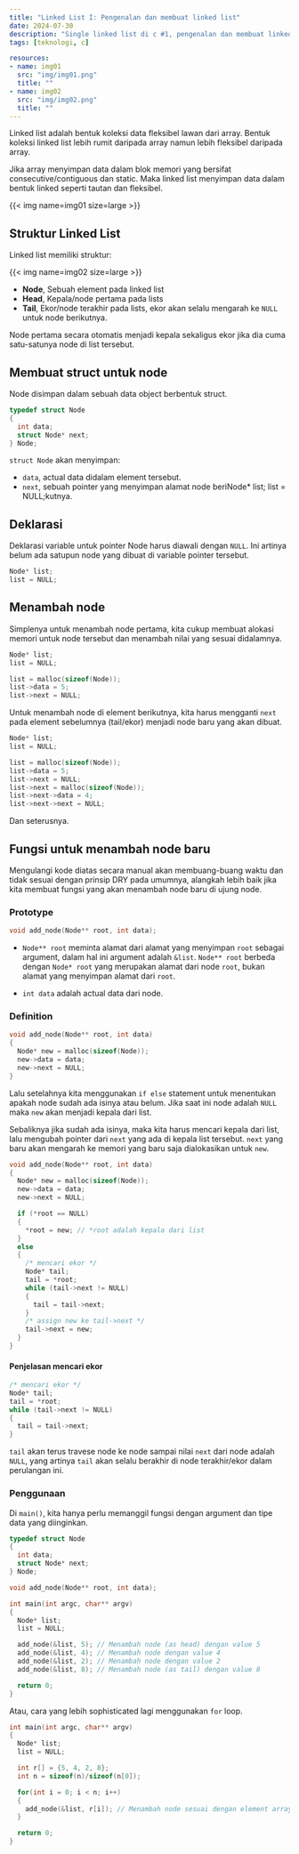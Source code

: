 ```yaml
---
title: "Linked List I: Pengenalan dan membuat linked list"
date: 2024-07-30
description: "Single linked list di c #1, pengenalan dan membuat linked list"
tags: [teknologi, c]

resources:
- name: img01
  src: "img/img01.png"
  title: ""
- name: img02
  src: "img/img02.png"
  title: ""
---
```


Linked list adalah bentuk koleksi data fleksibel lawan dari array. Bentuk koleksi linked list lebih rumit daripada array namun lebih fleksibel daripada array.

Jika array menyimpan data dalam blok memori yang bersifat consecutive/contiguous dan static. Maka linked list menyimpan data dalam bentuk linked seperti tautan dan fleksibel.


{{< img name=img01 size=large >}}

## Struktur Linked List

Linked list memiliki struktur:

{{< img name=img02 size=large >}}

- **Node**, Sebuah element pada linked list
- **Head**, Kepala/node pertama pada lists
- **Tail**, Ekor/node terakhir pada lists, ekor akan selalu mengarah ke `NULL` untuk node berikutnya.

Node pertama secara otomatis menjadi kepala sekaligus ekor jika dia cuma satu-satunya node di list tersebut.

## Membuat struct untuk node

Node disimpan dalam sebuah data object berbentuk struct.

```c
typedef struct Node
{
  int data;
  struct Node* next;
} Node;
```

`struct Node` akan menyimpan:

- `data`, actual data didalam element tersebut.
- `next`, sebuah pointer yang menyimpan alamat node beriNode* list;
list = NULL;kutnya.

## Deklarasi

Deklarasi variable untuk pointer Node harus diawali dengan `NULL`. Ini artinya belum ada satupun node yang dibuat di variable pointer tersebut.

```c
Node* list;
list = NULL;
```

## Menambah node

Simplenya untuk menambah node pertama, kita cukup membuat alokasi memori untuk node tersebut dan menambah nilai yang sesuai didalamnya.

```c
Node* list;
list = NULL;

list = malloc(sizeof(Node));
list->data = 5;
list->next = NULL;
```

Untuk menambah node di element berikutnya, kita harus mengganti `next` pada element sebelumnya (tail/ekor) menjadi node baru yang akan dibuat.

```c
Node* list;
list = NULL;

list = malloc(sizeof(Node));
list->data = 5;
list->next = NULL;
list->next = malloc(sizeof(Node));
list->next->data = 4;
list->next->next = NULL;
```

Dan seterusnya.

## Fungsi untuk menambah node baru

Mengulangi kode diatas secara manual akan membuang-buang waktu dan tidak sesuai dengan prinsip DRY pada umumnya, alangkah lebih baik jika kita membuat fungsi yang akan menambah node baru di ujung node.

### Prototype

```c
void add_node(Node** root, int data);
```

- `Node** root` meminta alamat dari alamat yang menyimpan `root` sebagai argument, dalam hal ini argument adalah `&list`. `Node** root` berbeda dengan `Node* root` yang merupakan alamat dari node `root`, bukan alamat yang menyimpan alamat dari `root`.

- `int data` adalah actual data dari node.

### Definition

```c
void add_node(Node** root, int data)
{
  Node* new = malloc(sizeof(Node));
  new->data = data;
  new->next = NULL;
}
```

Lalu setelahnya kita menggunakan `if else` statement untuk menentukan apakah node sudah ada isinya atau belum. Jika saat ini node adalah `NULL` maka `new` akan menjadi kepala dari list.

Sebaliknya jika sudah ada isinya, maka kita harus mencari kepala dari list, lalu mengubah pointer dari `next` yang ada di kepala list tersebut. `next` yang baru akan mengarah ke memori yang baru saja dialokasikan untuk `new`.

```c
void add_node(Node** root, int data)
{
  Node* new = malloc(sizeof(Node));
  new->data = data;
  new->next = NULL;

  if (*root == NULL)
  {
    *root = new; // *root adalah kepala dari list
  }
  else
  {
    /* mencari ekor */
    Node* tail;
    tail = *root;
    while (tail->next != NULL)
    {
      tail = tail->next;
    }
    /* assign new ke tail->next */
    tail->next = new;
  }
}
```

#### Penjelasan mencari ekor

```c
/* mencari ekor */
Node* tail;
tail = *root;
while (tail->next != NULL)
{
  tail = tail->next;
}
```

`tail` akan terus travese node ke node sampai nilai `next` dari node adalah `NULL`, yang artinya `tail` akan selalu berakhir di node terakhir/ekor dalam perulangan ini.

### Penggunaan

Di `main()`, kita hanya perlu memanggil fungsi dengan argument dan tipe data yang diinginkan.

```c
typedef struct Node
{
  int data;
  struct Node* next;
} Node;

void add_node(Node** root, int data);

int main(int argc, char** argv)
{
  Node* list;
  list = NULL;

  add_node(&list, 5); // Menambah node (as head) dengan value 5
  add_node(&list, 4); // Menambah node dengan value 4
  add_node(&list, 2); // Menambah node dengan value 2
  add_node(&list, 8); // Menambah node (as tail) dengan value 8

  return 0;
}
```

Atau, cara yang lebih sophisticated lagi menggunakan `for` loop.

```c
int main(int argc, char** argv)
{
  Node* list;
  list = NULL;

  int r[] = {5, 4, 2, 8};
  int n = sizeof(n)/sizeof(n[0]);

  for(int i = 0; i < n; i++)
  {
    add_node(&list, r[i]); // Menambah node sesuai dengan element array berurut
  }

  return 0;
}
```